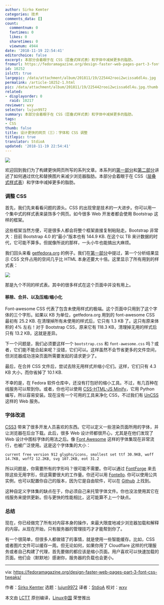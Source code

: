 ```yaml
---
author: Sirko Kemter
categories: 技术
comments_data: []
count:
  commentnum: 0
  favtimes: 0
  likes: 0
  sharetimes: 0
  viewnum: 4944
date: '2018-11-19 22:54:41'
editorchoice: false
excerpt: 本部分会着眼于在 CSS（层叠式样式表）和字体中减掉更多的脂肪。
fromurl: https://fedoramagazine.org/design-faster-web-pages-part-3-font-css-tweaks/
id: 10252
islctt: true
largepic: /data/attachment/album/201811/19/225442rooi2wcissa6dl4u.jpg
permalink: /article-10252-1.html
pic: /data/attachment/album/201811/19/225442rooi2wcissa6dl4u.jpg.thumb.jpg
related:
- displayorder: 0
  raid: 10217
reviewer: wxy
selector: lujun9972
summary: 本部分会着眼于在 CSS（层叠式样式表）和字体中减掉更多的脂肪。
tags:
- CSS
thumb: false
title: 设计更快的网页（三）：字体和 CSS 调整
titlepic: true
translator: StdioA
updated: '2018-11-19 22:54:41'
---
```


![](/data/attachment/album/201811/19/225442rooi2wcissa6dl4u.jpg)


欢迎回到我们为了构建更快网页所写的系列文章。本系列的[第一部分](/article-10166-1.html)和[第二部分](/article-10217-1.html)讲述了如何通过优化和替换图片来减少浏览器脂肪。本部分会着眼于在 CSS（[层叠式样式表](https://en.wikipedia.org/wiki/Cascading_Style_Sheets)）和字体中减掉更多的脂肪。


### 调整 CSS


首先，我们先来看看问题的源头。CSS 的出现曾是技术的一大进步。你可以用一个集中式的样式表来装饰多个网页。如今很多 Web 开发者都会使用 Bootstrap 这样的框架。


这些框架当然方便，可是很多人都会将整个框架直接复制粘贴走。Bootstrap 非常大：目前 Bootstrap 4.0 的“最小”版本也有 144.9 KB. 在这个以 TB 来计数据的时代，它可能不算多。但就像所说的那样，一头小牛也能搞出大麻烦。


我们回头来看 [getfedora.org](https://getfedora.org) 的例子。我们在[第一部分](/article-10166-1.html)中提过，第一个分析结果显示 CSS 文件占用的空间几乎比 HTML 本身还要大十倍。这里显示了所有用到的样式表：


![](/data/attachment/album/201811/19/225443ynye1kl66ybbmoo3.png)


那是九个不同的样式表。其中的很多样式在这个页面中并没有用上。


#### 移除、合并、以及压缩/缩小化


Font-awesome CSS 代表了包含未使用样式的极端。这个页面中只用到了这个字体的三个字形。如果以 KB 为单位，getfedora.org 用到的 font-awesome CSS 最初有 25.2 KB. 在清理掉所有未使用的样式后，它只有 1.3 KB 了。这只有原来体积的 4% 左右！对于 Bootstrap CSS，原来它有 118.3 KB，清理掉无用的样式后只有 13.2 KB，这就是差异。


下一个问题是，我们必须要这样一个 `bootstrap.css` 和 `font-awesome.css` 吗？或者，它们能不能合起来呢？没错，它们可以。这样虽然不会节省更多的文件空间，但浏览器成功渲染页面所需要发起的请求更少了。


最后，在合并 CSS 文件后，尝试去除无用样式并缩小它们。这样，它们只有 4.3 KB 大小，而你省掉了 10.1 KB.


不幸的是，在 Fedora 软件仓库中，还没有打包好的缩小工具。不过，有几百种在线服务可以帮到你。或者，你也可以使用 [CSS-HTML-JS Minify](https://github.com/juancarlospaco/css-html-js-minify)，它用 Python 编写，所以容易安装。现在没有一个可用的工具来净化 CSS，不过我们有 [UnCSS](https://uncss-online.com/) 这样的 Web 服务。


### 字体改进


[CSS3](https://developer.mozilla.org/en-US/docs/Web/CSS/CSS3) 带来了很多开发人员喜欢的东西。它可以定义一些渲染页面所用的字体，并让浏览器在后台下载。此后，很多 Web 设计师都很开心，尤其是在他们发现了 Web 设计中图标字体的用法之后。像 [Font Awesome](https://fontawesome.com/) 这样的字体集现在非常流行，也被广泛使用。这是这个字体集的大小：



```
current free version 912 glyphs/icons, smallest set ttf 30.9KB, woff 14.7KB, woff2 12.2KB, svg 107.2KB, eot 31.2
```

所以问题是，你需要所有的字形吗？很可能不需要。你可以通过 [FontForge](https://fontforge.github.io/en-US/) 来去除这些无用字形，但这需要很大的工作量。你还可以用 [Fontello](http://fontello.com/). 你可以使用公共实例，也可以配置你自己的版本，因为它是自由软件，可以在 [Github](https://github.com/fontello/fontello) 上找到。


这种自定义字体集的缺点在于，你必须自己来托管字体文件。你也没法使用其它在线服务来提供更新。但与更快的性能相比，这可能算不上一个缺点。


### 总结


现在，你已经做完了所有对内容本身的操作，来最大限度地减少浏览器加载和解释的内容。从现在开始，只有服务器的管理技巧才才能帮到你了。


有一个很简单，但很多人都做错了的事情，就是使用一些智能缓存。比如，CSS 或者图片文件可以缓存一周。但无论如何，如果你用了 Cloudflare 这样的代理服务或者自己构建了代理，首先要做的都应该是缩小页面。用户喜欢可以快速加载的页面。他们会（默默地）感谢你，服务器的负载也会更小。




---


via: <https://fedoramagazine.org/design-faster-web-pages-part-3-font-css-tweaks/>


作者：[Sirko Kemter](https://fedoramagazine.org/author/gnokii/) 选题：[lujun9972](https://github.com/lujun9972) 译者：[StdioA](https://github.com/StdioA) 校对：[wxy](https://github.com/wxy)


本文由 [LCTT](https://github.com/LCTT/TranslateProject) 原创编译，[Linux中国](https://linux.cn/) 荣誉推出
